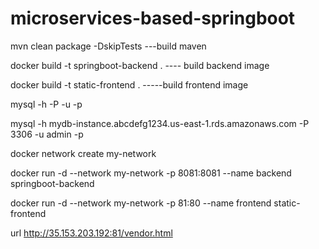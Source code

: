 # microservices-based-springboot

mvn clean package -DskipTests    ---build maven

docker build -t springboot-backend .      ---- build backend image

docker build -t static-frontend .      -----build frontend image

mysql -h <rds-endpoint> -P <port> -u <username> -p

mysql -h mydb-instance.abcdefg1234.us-east-1.rds.amazonaws.com -P 3306 -u admin -p

docker network create my-network

docker run -d --network my-network -p 8081:8081 --name backend springboot-backend

docker run -d --network my-network -p 81:80 --name frontend static-frontend

url http://35.153.203.192:81/vendor.html

